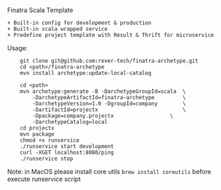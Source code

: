 Finatra Scala Template 

	+ Built-in config for development & production
	+ Built-in scala wrapped service
	+ Predefine project template with Result & Thrift for microservice
	
Usage:
	

		git clone git@github.com:rever-tech/finatra-archetype.git
		cd <path>/finatra-archetype
		mvn install archetype:update-local-catalog
	
		cd <path>
		mvn archetype:generate -B -DarchetypeGroupId=scala 	\
			-DarchetypeArtifactId=finatra-archetype 		\
			-DarchetypeVersion=1.0 -DgroupId=company 		\
			-DartifactId=projectx 							\
			-Dpackage=company.projectx  				\
			-DarchetypeCatalog=local
		cd projectx
		mvn package
		chmod +x runservice
		./runservice start development
		curl -XGET localhost:8080/ping
		./runservice stop
		

Note: in MacOS please install core utils `brew install coreutils` before execute runservice script
